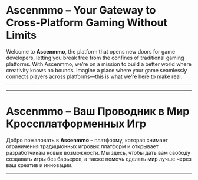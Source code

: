 # Ascenmmo – Your Gateway to Cross-Platform Gaming Without Limits

Welcome to **Ascenmmo**, the platform that opens new doors for game developers, letting you break free from the confines of traditional gaming platforms. With Ascenmmo, we’re on a mission to build a better world where creativity knows no bounds. Imagine a place where your game seamlessly connects players across platforms—this is what we’re here to make real.


---

---

# Ascenmmo – Ваш Проводник в Мир Кроссплатформенных Игр

Добро пожаловать в **Ascenmmo** – платформу, которая снимает ограничения традиционных игровых платформ и открывает разработчикам новые возможности. Мы здесь, чтобы дать вам свободу создавать игры без барьеров, а также помочь сделать мир лучше через ваш креатив и инновации.

---

